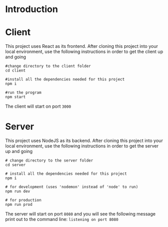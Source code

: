 # Introduction

# Client
This project uses React as its frontend. After cloning this project into your local environment, use the following instructions in order to get the client up and going

```shell
#change directory to the client folder
cd client

#install all the dependencies needed for this project
npm i

#run the program
npm start
```

The client will start on port `3000`
# Server

This project uses NodeJS as its backend. After cloning this project into your local environment, use the following instructions in order to get the server up and going

```shell
# change directory to the server folder
cd server

# install all the dependencies needed for this project
npm i

# for development (uses 'nodemon' instead of 'node' to run)
npm run dev

# for production
npm run prod
```

The server will start on port `8080` and you will see the following message print out to the command line: `listening on port 8080`
